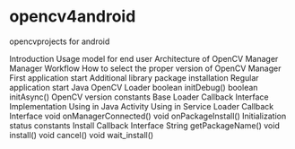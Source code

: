 opencv4android
==============

opencvprojects for android

Introduction
Usage model for end user
Architecture of OpenCV Manager
Manager Workflow
How to select the proper version of OpenCV Manager
First application start
Additional library package installation
Regular application start
Java OpenCV Loader
boolean initDebug()
boolean initAsync()
OpenCV version constants
Base Loader Callback Interface Implementation
Using in Java Activity
Using in Service
Loader Callback Interface
void onManagerConnected()
void onPackageInstall()
Initialization status constants
Install Callback Interface
String getPackageName()
void install()
void cancel()
void wait_install()
